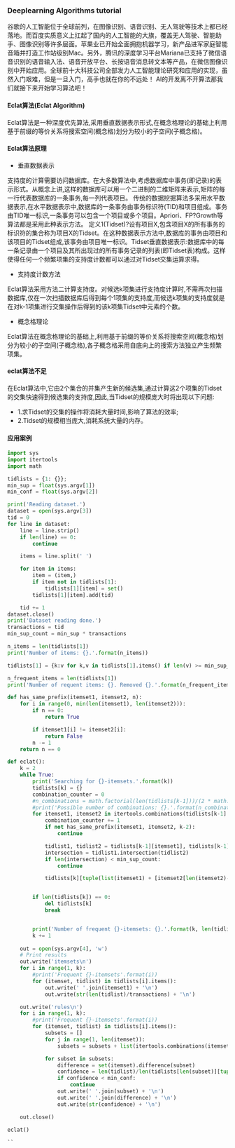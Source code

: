 ### Deeplearning Algorithms tutorial
谷歌的人工智能位于全球前列，在图像识别、语音识别、无人驾驶等技术上都已经落地。而百度实质意义上扛起了国内的人工智能的大旗，覆盖无人驾驶、智能助手、图像识别等许多层面。苹果业已开始全面拥抱机器学习，新产品进军家庭智能音箱并打造工作站级别Mac。另外，腾讯的深度学习平台Mariana已支持了微信语音识别的语音输入法、语音开放平台、长按语音消息转文本等产品，在微信图像识别中开始应用。全球前十大科技公司全部发力人工智能理论研究和应用的实现，虽然入门艰难，但是一旦入门，高手也就在你的不远处！
AI的开发离不开算法那我们就接下来开始学习算法吧！

#### Eclat算法(Eclat Algorithm)
Eclat算法是一种深度优先算法,采用垂直数据表示形式,在概念格理论的基础上利用基于前缀的等价关系将搜索空间(概念格)划分为较小的子空间(子概念格)。

#### Eclat算法原理
* 垂直数据表示

支持度的计算需要访问数据库。在大多数算法中,考虑数据库中事务(即记录)的表示形式。从概念上讲,这样的数据库可以用一个二进制的二维矩阵来表示,矩阵的每一行代表数据库的一条事务,每一列代表项目。
传统的数据挖掘算法多采用水平数据表示,在水平数据表示中,数据库的一条事务由事务标识符(TID)和项目组成。事务由TID唯一标识,一条事务可以包含一个项目或多个项目。Apriori、FP?Growth等算法都是采用此种表示方法。
定义1(Tidset)?设有项目X,包含项目X的所有事务的标识符的集合称为项目X的Tidset。在这种数据表示方法中,数据库的事务由项目和该项目的Tidset组成,该事务由项目唯一标识。Tidset垂直数据表示:数据库中的每一条记录由一个项目及其所出现过的所有事务记录的列表(即Tidset表)构成。这样使得任何一个频繁项集的支持度计数都可以通过对Tidset交集运算求得。

* 支持度计数方法

Eclat算法采用方法二计算支持度。对候选k项集进行支持度计算时,不需再次扫描数据库,仅在一次扫描数据库后得到每个1项集的支持度,而候选k项集的支持度就是在对k-1项集进行交集操作后得到的该k项集Tidset中元素的个数。

* 概念格理论

Eclat算法在概念格理论的基础上,利用基于前缀的等价关系将搜索空间(概念格)划分为较小的子空间(子概念格),各子概念格采用自底向上的搜索方法独立产生频繁项集。

#### eclat算法不足
在Eclat算法中,它由2个集合的并集产生新的候选集,通过计算这2个项集的Tidset的交集快速得到候选集的支持度,因此,当Tidset的规模庞大时将出现以下问题:
* 1.求Tidset的交集的操作将消耗大量时间,影响了算法的效率;
* 2.Tidset的规模相当庞大,消耗系统大量的内存。


#### 应用案例
```python
import sys
import itertools
import math

tidlists = {1: {}};
min_sup = float(sys.argv[1])
min_conf = float(sys.argv[2])

print('Reading dataset.')
dataset = open(sys.argv[3])
tid = 0
for line in dataset:
    line = line.strip()
    if len(line) == 0:
        continue

    items = line.split(' ')

    for item in items:
        item = (item,)
        if item not in tidlists[1]:
            tidlists[1][item] = set()
        tidlists[1][item].add(tid)

    tid += 1
dataset.close()
print('Dataset reading done.')
transactions = tid
min_sup_count = min_sup * transactions

n_items = len(tidlists[1])
print('Number of items: {}.'.format(n_items))

tidlists[1] = {k:v for k,v in tidlists[1].items() if len(v) >= min_sup_count}

n_frequent_items = len(tidlists[1])
print('Number of requent items: {}. Removed {}.'.format(n_frequent_items, n_items - n_frequent_items))

def has_same_prefix(itemset1, itemset2, n):
    for i in range(0, min(len(itemset1), len(itemset2))):
        if n == 0:
            return True

        if itemset1[i] != itemset2[i]:
            return False
        n -= 1
    return n == 0

def eclat():
    k = 2
    while True:
        print('Searching for {}-itemsets.'.format(k))
        tidlists[k] = {}
        combination_counter = 0
        #n_combinations = math.factorial(len(tidlists[k-1]))/(2 * math.factorial(len(tidlists[k-1])-2))
        #print('Possible number of combinations: {}.'.format(n_combinations))
        for itemset1, itemset2 in itertools.combinations(tidlists[k-1].keys(), r=2):
            combination_counter += 1
            if not has_same_prefix(itemset1, itemset2, k-2):
                continue

            tidlist1, tidlist2 = tidlists[k-1][itemset1], tidlists[k-1][itemset2]
            intersection = tidlist1.intersection(tidlist2)
            if len(intersection) < min_sup_count:
                continue

            tidlists[k][tuple(list(itemset1) + [itemset2[len(itemset2)-1]])] = intersection


        if len(tidlists[k]) == 0:
            del tidlists[k]
            break


        print('Number of frequent {}-itemsets: {}.'.format(k, len(tidlists[k])))
        k += 1
        
    out = open(sys.argv[4], 'w')
    # Print results
    out.write('itemsets\n')
    for i in range(1, k):
        #print('Frequent {}-itemsets'.format(i))
        for (itemset, tidlist) in tidlists[i].items():
            out.write(' '.join(itemset1) + '\n')
            out.write(str(len(tidlist)/transactions) + '\n')

    out.write('rules\n')
    for i in range(1, k):
        #print('Frequent {}-itemsets'.format(i))
        for (itemset, tidlist) in tidlists[i].items():
            subsets = []
            for j in range(1, len(itemset)):
                subsets = subsets + list(itertools.combinations(itemset, j))

            for subset in subsets:
                difference = set(itemset).difference(subset)
                confidence = len(tidlist)/len(tidlists[len(subset)][tuple(subset)])
                if confidence < min_conf:
                    continue
                out.write(' '.join(subset) + '\n')
                out.write(' '.join(difference) + '\n')
                out.write(str(confidence) + '\n')

    out.close()
    
eclat()

``
